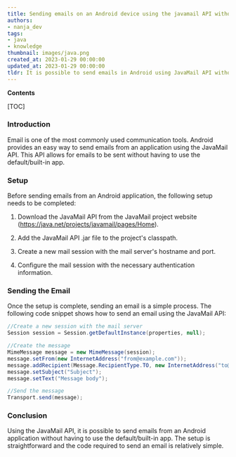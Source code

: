 ```yaml
---
title: Sending emails on an Android device using the javamail API without relying on the pre-installed application
authors:
- nanja_dev
tags:
- java
- knowledge
thumbnail: images/java.png
created_at: 2023-01-29 00:00:00
updated_at: 2023-01-29 00:00:00
tldr: It is possible to send emails in Android using JavaMail API without using the default/built-in app by creating a custom application.
---
```


**Contents**

[TOC]

### Introduction

Email is one of the most commonly used communication tools. Android provides an easy way to send emails from an application using the JavaMail API. This API allows for emails to be sent without having to use the default/built-in app.

### Setup

Before sending emails from an Android application, the following setup needs to be completed:

1. Download the JavaMail API from the JavaMail project website (https://java.net/projects/javamail/pages/Home).

2. Add the JavaMail API .jar file to the project's classpath.

3. Create a new mail session with the mail server's hostname and port.

4. Configure the mail session with the necessary authentication information.

### Sending the Email

Once the setup is complete, sending an email is a simple process. The following code snippet shows how to send an email using the JavaMail API:

```java
//Create a new session with the mail server
Session session = Session.getDefaultInstance(properties, null);

//Create the message
MimeMessage message = new MimeMessage(session);
message.setFrom(new InternetAddress("from@example.com"));
message.addRecipient(Message.RecipientType.TO, new InternetAddress("to@example.com"));
message.setSubject("Subject");
message.setText("Message body");

//Send the message
Transport.send(message);
```

### Conclusion

Using the JavaMail API, it is possible to send emails from an Android application without having to use the default/built-in app. The setup is straightforward and the code required to send an email is relatively simple.
